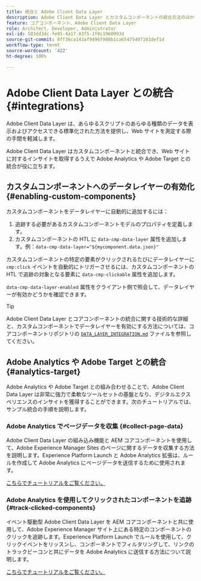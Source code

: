 ```yaml
---
title: 統合と Adobe Client Data Layer
description: Adobe Client Data Layer とカスタムコンポーネントの統合方法のほか、Adobe Analytics や Adobe Target との統合が Web サイトに対するインサイトの取得にどう役に立つかを説明します。
feature: コアコンポーネント、Adobe Client Data Layer
role: Architect, Developer, Administrator
exl-id: 503dd3dc-fe95-4a17-83f5-1f0c1960993d
source-git-commit: 8ff36ca143af9496f988b1ca65475497181def1d
workflow-type: tm+mt
source-wordcount: '422'
ht-degree: 100%

---
```


# Adobe Client Data Layer との統合 {#integrations}

Adobe Client Data Layer は、あらゆるスクリプトのあらゆる種類のデータを表示およびアクセスできる標準化された方法を提供し、Web サイトを測定する際の手間を軽減します。

Adobe Client Data Layer はカスタムコンポーネントと統合でき、Web サイトに対するインサイトを取得するうえで Adobe Analytics や Adobe Target との統合が役に立ちます。

## カスタムコンポーネントへのデータレイヤーの有効化 {#enabling-custom-components}

カスタムコンポーネントをデータレイヤーに自動的に追加するには：

1. 追跡する必要があるカスタムコンポーネントモデルのプロパティを定義します。
1. カスタムコンポーネントの HTL に `data-cmp-data-layer` 属性を追加します。例：`data-cmp-data-layer="${mycomponent.data.json}"`

カスタムコンポーネントの特定の要素がクリックされるたびにデータレイヤーに `cmp:click` イベントを自動的にトリガーさせるには、カスタムコンポーネントの HTL で追跡の対象となる要素に `data-cmp-clickable` 属性を追加します。

`data-cmp-data-layer-enabled` 属性をクライアント側で照会して、データレイヤーが有効かどうかを確認できます。

>[!TIP]
>
>Adobe Client Data Layer とコアコンポーネントの統合に関する技術的な詳細と、カスタムコンポーネントでデータレイヤーを有効にする方法については、コアコンポーネントリポジトリの [`DATA_LAYER_INTEGRATION.md`](https://github.com/adobe/aem-core-wcm-components/blob/master/DATA_LAYER_INTEGRATION.md) ファイルを参照してください。

## Adobe Analytics や Adobe Target との統合 {#analytics-target}

Adobe Analytics や Adobe Target との組み合わせることで、Adobe Client Data Layer は非常に強力で柔軟なツールセットの基盤となり、デジタルエクスペリエンスのインサイトを獲得することができます。次のチュートリアルでは、サンプル統合の手順を説明します。

### Adobe Analytics でページデータを収集 {#collect-page-data}

Adobe Client Data Layer の組み込み機能と AEM コアコンポーネントを使用して、Adobe Experience Manager Sites のページに関するデータを収集する方法を説明します。Experience Platform Launch と Adobe Analytics 拡張は、ルールを作成して Adobe Analytics にページデータを送信するために使用されます。

[こちらでチュートリアルをご覧ください。](https://docs.adobe.com/content/help/ja-JP/experience-manager-learn/sites/integrations/analytics/collect-data-analytics.html)

### Adobe Analytics を使用してクリックされたコンポーネントを追跡 {#track-clicked-components}

イベント駆動型 Adobe Client Data Layer を AEM コアコンポーネントと共に使用して、Adobe Experience Manager サイト上にある特定のコンポーネントのクリックを追跡します。Experience Platform Launch でルールを使用して、クリックイベントをリッスンし、コンポーネントでフィルタリングして、リンクのトラックビーコンと共にデータを Adobe Analytics に送信する方法について説明します。

[こちらでチュートリアルをご覧ください。](https://docs.adobe.com/content/help/ja-JP/experience-manager-learn/sites/integrations/analytics/track-clicked-component.html)
